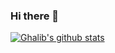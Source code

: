 ### Hi there 👋
<!--
**ghalib5000/ghalib5000** is a ✨ _special_ ✨ repository because its `README.md` (this file) appears on your GitHub profile.

Here are some ideas to get you started:

- 🔭 I’m currently working on ...
- 🌱 I’m currently learning ...
- 👯 I’m looking to collaborate on ...
- 🤔 I’m looking for help with ...
- 💬 Ask me about ...
- 📫 How to reach me: ...
- 😄 Pronouns: ...
- ⚡ Fun fact: ...
-->


[![Ghalib's github stats](https://github-readme-stats.vercel.app/api?username=ghalib5000&count_private=true&show_icons=true&theme=cobalt)](https://github.com/anuraghazra/github-readme-stats)



